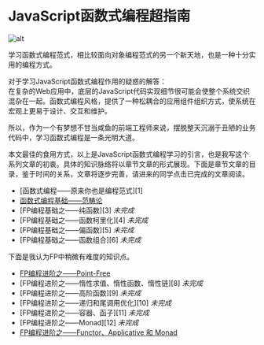 # JavaScript函数式编程超指南

 ![alt](./article/img/JavaScript--FP.svg)

学习函数式编程范式，相比较面向对象编程范式的另一个新天地，也是一种十分实用的编程方式。

对于学习JavaScript函数式编程作用的疑惑的解答：  
在复杂的Web应用中，底层的JavaScript代码实现细节很可能会使整个系统交织混杂在一起。函数式编程风格，提供了一种松耦合的应用组件组织方式，使系统在宏观上更易于设计、交互和维护。

所以，作为一个有梦想不甘当咸鱼的前端工程师来说，摆脱整天沉溺于丑陋的业务代码中，学习函数式编程是一条光明大道。

本文最佳的食用方式，以上是JavaScript函数式编程学习的引言，也是我写这个系列文章的初衷。具体的知识脉络将以章节文章的形式展现。下面是章节文章的目录，鉴于时间的关系，文章将逐步完善，请进来的同学点击已完成的文章阅读。

* [函数式编程——原来你也是编程范式][1]
* [函数式编程基础——范畴论][2]
* [FP编程基础之——纯函数][3] *未完成*  
* [FP编程基础之——函数柯里化][4] *未完成*  
* [FP编程基础之——偏函数][5] *未完成*  
* [FP编程基础之——函数组合][6] *未完成*  

下面是我认为FP中稍微有难度的知识点。

* [FP编程进阶之——Point-Free][7]  
* [FP编程进阶之——惰性求值、惰性函数、惰性链][8] *未完成*  
* [FP编程进阶之——高阶函数][9] *未完成*  
* [FP编程进阶之——递归和尾调用优化][10] *未完成*  
* [FP编程进阶之——容器、函子][11] *未完成*
* [FP编程进阶之——Monad][12] *未完成*  
* [FP编程进阶之——Functor、Applicative 和 Monad][13]  

[2]: https://github.com/Martin-Shao/yideng-note/blob/master/functional-programming/article/2019-1-18.md
[7]: https://github.com/Martin-Shao/yideng-note/blob/master/functional-programming/article/2019-1-19.md
[13]: https://github.com/Martin-Shao/yideng-note/blob/master/functional-programming/article/2019-1-20.md